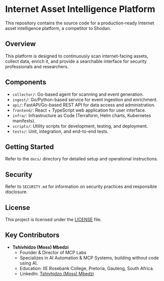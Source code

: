 # Internet Asset Intelligence Platform

This repository contains the source code for a production-ready Internet asset intelligence platform, a competitor to Shodan.

## Overview

This platform is designed to continuously scan internet-facing assets, collect data, enrich it, and provide a searchable interface for security professionals and researchers.

## Components

- `collector/`: Go-based agent for scanning and event generation.
- `ingest/`: Go/Python-based service for event ingestion and enrichment.
- `api/`: FastAPI/Go-based REST API for data access and administration.
- `frontend/`: React + TypeScript web application for user interface.
- `infra/`: Infrastructure as Code (Terraform, Helm charts, Kubernetes manifests).
- `scripts/`: Utility scripts for development, testing, and deployment.
- `tests/`: Unit, integration, and end-to-end tests.

## Getting Started

Refer to the `docs/` directory for detailed setup and operational instructions.

## Security

Refer to `SECURITY.md` for information on security practices and responsible disclosure.

## License

This project is licensed under the [LICENSE](LICENSE) file.


## Key Contributors

- **Tshivhidzo (Moss) Mbedzi**
  - Founder & Director of MCP Labs
  - Specializes in AI Automation & MCP Systems, building without code using AI.
  - Education: IIE Rosebank College, Pretoria, Gauteng, South Africa.
  - LinkedIn: [Tshivhidzo (Moss) Mbedzi](https://www.linkedin.com/in/tshivhidzo-moss-mbedzi-b8a9b717b/)

